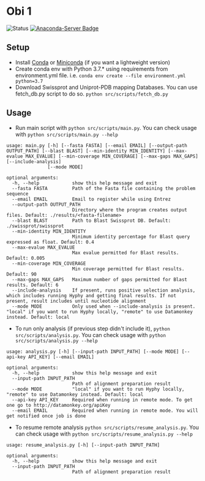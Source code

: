 # Obi 1

![Status](https://github.com/jcalvento/tesina/workflows/Obi%201/badge.svg)
[![Anaconda-Server Badge](https://anaconda.org/jcalvento/obi/badges/installer/conda.svg)](https://conda.anaconda.org/jcalvento)

## Setup
- Install [Conda](https://docs.conda.io/projects/conda/en/latest/user-guide/install/) or [Miniconda](https://docs.conda.io/en/latest/miniconda.html) (if you want a lightweight version)
- Create conda env with Python 3.7.* using requirements from environment.yml file. i.e. `conda env create --file environment.yml python=3.7`
- Download Swissprot and Uniprot-PDB mapping Databases. You can use fetch_db.py script to do so. `python src/scripts/fetch_db.py`

## Usage
- Run main script with `python src/scripts/main.py`. You can check usage with `python src/scripts/main.py --help`
```commandline
usage: main.py [-h] [--fasta FASTA] [--email EMAIL] [--output-path OUTPUT_PATH] [--blast BLAST] [--min-identity MIN_IDENTITY] [--max-evalue MAX_EVALUE] [--min-coverage MIN_COVERAGE] [--max-gaps MAX_GAPS] [--include-analysis]
               [--mode MODE]

optional arguments:
  -h, --help            show this help message and exit
  --fasta FASTA         Path of the Fasta file containing the problem sequence
  --email EMAIL         Email to register while using Entrez
  --output-path OUTPUT_PATH
                        Directory where the program creates output files. Default: ./results/<fasta-filename>
  --blast BLAST         Path to Blast Swissprot DB. Default: ./swissprot/swissprot
  --min-identity MIN_IDENTITY
                        Minimum identity percentage for Blast query expressed as float. Default: 0.4
  --max-evalue MAX_EVALUE
                        Max evalue permitted for Blast results. Default: 0.005
  --min-coverage MIN_COVERAGE
                        Min coverage permitted for Blast results. Default: 90
  --max-gaps MAX_GAPS   Maximum number of gaps permitted for Blast results. Default: 6
  --include-analysis    If present, runs positive selection analysis, which includes running Hyphy and getting final results. If not present, result includes until nucleotide alignment
  --mode MODE           Only used when --include-analysis is present. "local" if you want to run Hyphy locally, "remote" to use Datamonkey instead. Default: local
```
- To run only analysis (if previous step didn't include it), `python src/scripts/analysis.py`.  You can check usage with `python src/scripts/analysis.py --help`
```commandline
usage: analysis.py [-h] [--input-path INPUT_PATH] [--mode MODE] [--api-key API_KEY] [--email EMAIL]

optional arguments:
  -h, --help            show this help message and exit
  --input-path INPUT_PATH
                        Path of alignment preparation result
  --mode MODE           "local" if you want to run Hyphy locally, "remote" to use Datamonkey instead. Default: local
  --api-key API_KEY     Required when running in remote mode. To get one go to http://datamonkey.org/apiKey
  --email EMAIL         Required when running in remote mode. You will get notified once job is done
```
- To resume remote analysis `python src/scripts/resume_analysis.py`. You can check usage with `python src/scripts/resume_analysis.py --help`
```commandline
usage: resume_analysis.py [-h] [--input-path INPUT_PATH]

optional arguments:
  -h, --help            show this help message and exit
  --input-path INPUT_PATH
                        Path of alignment preparation result
```
